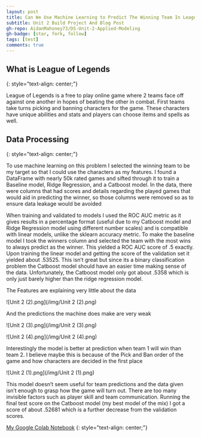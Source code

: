 ```yaml
---
layout: post
title: Can We Use Machine Learning to Predict The Winning Team In League of Legends?
subtitle: Unit 2 Build Project And Blog Post
gh-repo: AidanMahoney73/DS-Unit-2-Applied-Modeling
gh-badge: [star, fork, follow]
tags: [test]
comments: true
---
```


## What is League of Legends
{: style="text-align: center;"}

League of Legends is a free to play online game where 2 teams face off against one another in hopes of beating the other in combat. First teams take turns picking and banning characters for the game. These characters have unique abilities and stats and players can choose items and spells as well.

## Data Processing
{: style="text-align: center;"}

To use machine learning on this problem I selected the winning team to be my target so that I could use the characters as my features. I found a DataFrame with nearly 50k rated games and sifted through it to train a Baseline model, Ridge Regression, and a Catboost model. In the data, there were columns that had scores and details regarding the played games that would aid in predicting the winner, so those columns were removed so as to ensure data leakage would be avoided

When training and validated to models I used the ROC AUC metric as it gives results in a percentage format (useful due to my Catboost model and Ridge Regression model using different number scales) and is compatible with linear models, unlike the sklearn accuracy metric. To make the baseline model I took the winners column and selected the team with the most wins to always predict as the winner. This yielded a ROC AUC score of .5 exactly. Upon training the linear model and getting the score of the validation set it yielded about .53525. This isn’t great but since its a binary classification problem the Catboost model should have an easier time making sense of the data. Unfortunately, the Catboost model only got about .5358 which is only just barely higher than the ridge regression model.

The Features are explaining very little about the data

![Unit 2 (2).png](/img/Unit 2 (2).png)

And the predictions the machine does make are very weak

![Unit 2 (3).png](/img/Unit 2 (3).png)

![Unit 2 (4).png](/img/Unit 2 (4).png)

Interestingly the model is better at prediction when team 1 will win than team 2. I believe maybe this is because of the Pick and Ban order of the game and how characters are decided in the first place

![Unit 2 (1).png](/img/Unit 2 (1).png)

This model doesn’t seem useful for team predictions and the data given isn’t enough to grasp how the game will turn out. There are too many invisible factors such as player skill and team communication. Running the final test score on the Catboost model (my best model of the mix) I got a score of about .52681 which is a further decrease from the validation scores.



[My Google Colab Notebook](https://colab.research.google.com/drive/1UyedcObWwtZOhqvbC0cFJhqmHkkPg_AG)
{: style="text-align: center;"}
